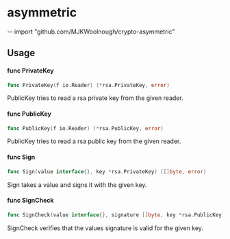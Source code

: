 # asymmetric
--
    import "github.com/MJKWoolnough/crypto-asymmetric"


## Usage

#### func  PrivateKey

```go
func PrivateKey(f io.Reader) (*rsa.PrivateKey, error)
```
PublicKey tries to read a rsa private key from the given reader.

#### func  PublicKey

```go
func PublicKey(f io.Reader) (*rsa.PublicKey, error)
```
PublicKey tries to read a rsa public key from the given reader.

#### func  Sign

```go
func Sign(value interface{}, key *rsa.PrivateKey) ([]byte, error)
```
Sign takes a value and signs it with the given key.

#### func  SignCheck

```go
func SignCheck(value interface{}, signature []byte, key *rsa.PublicKey) error
```
SignCheck verifies that the values signature is valid for the given key.
